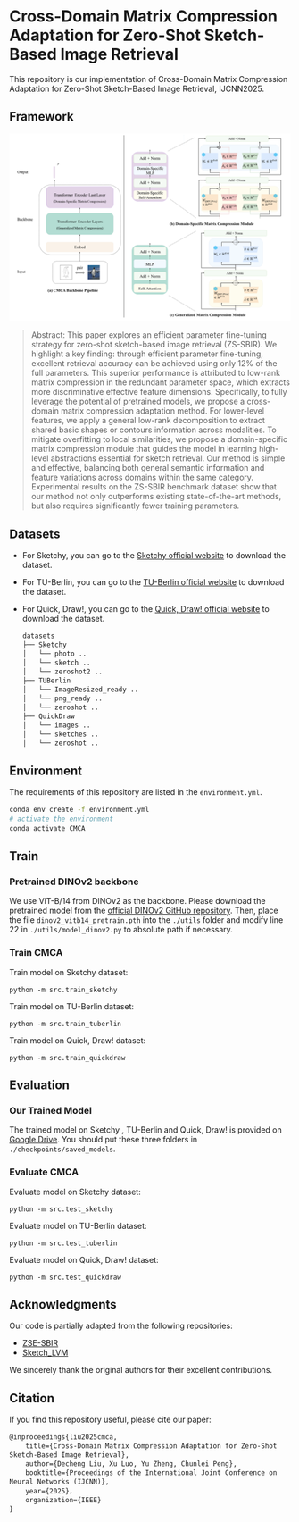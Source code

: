 # Cross-Domain Matrix Compression Adaptation for Zero-Shot Sketch-Based Image Retrieval

This repository is our implementation of Cross-Domain Matrix Compression Adaptation for Zero-Shot Sketch-Based Image Retrieval, IJCNN2025.

## Framework

<img src="./static/Framework.png" alt="Framework"  />

> Abstract: This paper explores an efficient parameter fine-tuning strategy for zero-shot sketch-based image retrieval (ZS-SBIR). We highlight a key finding: through efficient parameter fine-tuning, excellent retrieval accuracy can be achieved using only 12% of the full parameters. This superior performance is attributed to low-rank matrix compression in the redundant parameter space, which extracts more discriminative effective feature dimensions. Specifically, to fully leverage the potential of pretrained models, we propose a cross-domain matrix compression adaptation method. For lower-level features, we apply a general low-rank decomposition to extract shared basic shapes or contours information across modalities. To mitigate overfitting to local similarities, we propose a domain-specific matrix compression module that guides the model in learning high-level abstractions essential for sketch retrieval. Our method is simple and effective, balancing both general semantic information and feature variations across domains within the same category. Experimental results on the ZS-SBIR benchmark dataset show that our method not only outperforms existing state-of-the-art methods, but also requires significantly fewer training parameters.

## Datasets

- For Sketchy, you can go to the [Sketchy official website](https://sketchy.eye.gatech.edu/)  to download the dataset.

- For TU-Berlin, you can go to the [TU-Berlin official website](https://cybertron.cg.tu-berlin.de/eitz/projects/classifysketch/) to download the dataset.

- For Quick, Draw!, you can go to the [Quick, Draw! official website](https://github.com/googlecreativelab/quickdraw-dataset)  to download the dataset.

  ```
  datasets
  ├── Sketchy
  │   └── photo ..
  │   └── sketch ..
  │   └── zeroshot2 ..
  ├── TUBerlin
  │   └── ImageResized_ready ..
  │   └── png_ready ..
  │   └── zeroshot ..
  ├── QuickDraw
  │   └── images ..
  │   └── sketches ..
  │   └── zeroshot ..
  ```

## Environment

The requirements of this repository are listed in the `environment.yml`.

```bash
conda env create -f environment.yml
# activate the environment
conda activate CMCA
```

## Train

### Pretrained DINOv2 backbone

We use ViT-B/14 from DINOv2 as the backbone. Please download the pretrained model from the [official DINOv2 GitHub repository](https://github.com/facebookresearch/dinov2). Then, place the file `dinov2_vitb14_pretrain.pth` into the `./utils` folder and modify line 22 in `./utils/model_dinov2.py` to absolute path if necessary.

### Train CMCA

Train model on Sketchy dataset:

```
python -m src.train_sketchy
```

Train model on TU-Berlin dataset:

```
python -m src.train_tuberlin
```

Train model on Quick, Draw! dataset:

```
python -m src.train_quickdraw
```

## Evaluation

### Our Trained Model

The trained model on Sketchy , TU-Berlin and Quick, Draw! is provided on [Google Drive](https://drive.google.com/drive/folders/1hH7rx8NnB8Jm-NIcHZgeyelaZFK1UWoe?usp=sharing). You should put these three folders in `./checkpoints/saved_models`.

### Evaluate CMCA 

Evaluate model on Sketchy dataset:

```
python -m src.test_sketchy
```

Evaluate model on TU-Berlin dataset:

```
python -m src.test_tuberlin
```

Evaluate model on Quick, Draw! dataset:

```
python -m src.test_quickdraw
```

## Acknowledgments

Our code is partially adapted from the following repositories:
- [ZSE-SBIR](https://github.com/buptLinfy/ZSE-SBIR)
- [Sketch_LVM](https://github.com/aneeshan95/Sketch_LVM)

We sincerely thank the original authors for their excellent contributions.

## Citation

If you find this repository useful, please cite our paper:

```
@inproceedings{liu2025cmca,
    title={Cross-Domain Matrix Compression Adaptation for Zero-Shot Sketch-Based Image Retrieval},
    author={Decheng Liu, Xu Luo, Yu Zheng, Chunlei Peng},
    booktitle={Proceedings of the International Joint Conference on Neural Networks (IJCNN)},
    year={2025}，
    organization={IEEE}
}
```

